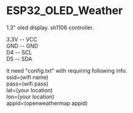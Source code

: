 # ESP32_OLED_Weather
  
1.3" oled display. sh1106 controller.  

3.3V -- VCC  
GND  -- GND  
D4   -- SCL  
D5   -- SDA  
  
It need "config.txt" with requiring following info.  
ssid=(wifi name)  
pass=(wifi pass)  
lat=(your location)  
lon=(your location)  
appid=(openweathermap appid)  
  
  
